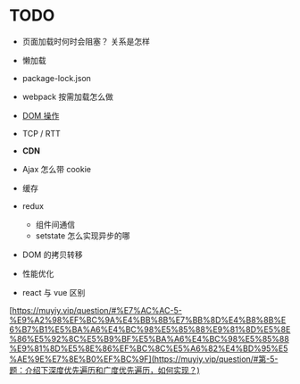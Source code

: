 # TODO

- 页面加载时何时会阻塞？ 关系是怎样
- 懒加载
- package-lock.json
- webpack 按需加载怎么做
- [DOM 操作](https://blog.csdn.net/Night_Emperor/article/details/78471051)

- TCP / RTT
- **CDN**
- Ajax 怎么带 cookie
- 缓存
- redux
  - 组件间通信
  - setstate 怎么实现异步的哪
- DOM 的拷贝转移
- 性能优化
- react 与 vue 区别

[https://muyiy.vip/question/#%E7%AC%AC-5-%E9%A2%98%EF%BC%9A%E4%BB%8B%E7%BB%8D%E4%B8%8B%E6%B7%B1%E5%BA%A6%E4%BC%98%E5%85%88%E9%81%8D%E5%8E%86%E5%92%8C%E5%B9%BF%E5%BA%A6%E4%BC%98%E5%85%88%E9%81%8D%E5%8E%86%EF%BC%8C%E5%A6%82%E4%BD%95%E5%AE%9E%E7%8E%B0%EF%BC%9F](https://muyiy.vip/question/#第-5-题：介绍下深度优先遍历和广度优先遍历，如何实现？)

